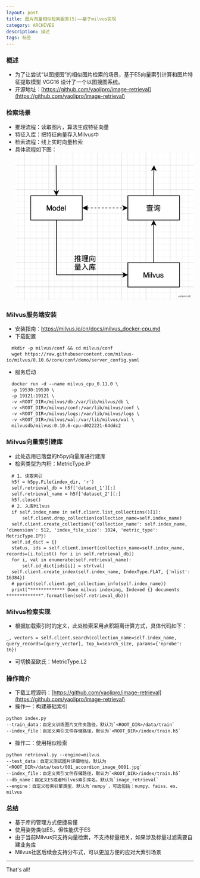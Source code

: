 ```yaml
---
layout: post
title: 图片向量相似检索服务(5)——基于milvus实现
category: ARCHIVES
description: 描述
tags: 标签
---
```


### 概述
* 为了让尝试“以图搜图”的相似图片检索的场景，基于ES向量索引计算和图片特征提取模型 VGG16 设计了一个以图搜图系统。 
* 开源地址：[https://github.com/yaolipro/image-retrieval](https://github.com/yaolipro/image-retrieval)

### 检索场景
* 推理流程：读取图片，算法生成特征向量
* 特征入库：把特征向量存入Milvus中
* 检索流程：线上实时向量检索
* 具体流程如下图：![](../../assets/images/image-vector-retrieval-5-1.jpg)

### Milvus服务端安装
* 安装指南：https://milvus.io/cn/docs/milvus_docker-cpu.md <br>
* 下载配置

```
  mkdir -p milvus/conf && cd milvus/conf
  wget https://raw.githubusercontent.com/milvus-io/milvus/0.10.6/core/conf/demo/server_config.yaml
```

* 服务启动

```
  docker run -d --name milvus_cpu_0.11.0 \
  -p 19530:19530 \
  -p 19121:19121 \
  -v <ROOT_DIR>/milvus/db:/var/lib/milvus/db \
  -v <ROOT_DIR>/milvus/conf:/var/lib/milvus/conf \
  -v <ROOT_DIR>/milvus/logs:/var/lib/milvus/logs \
  -v <ROOT_DIR>/milvus/wal:/var/lib/milvus/wal \
  milvusdb/milvus:0.10.6-cpu-d022221-64ddc2
```

### Milvus向量索引建库
* 此处选用已落盘的h5py向量库进行建库
* 检索类型为内积：MetricType.IP

```
  # 1. 读取索引
  h5f = h5py.File(index_dir, 'r')
  self.retrieval_db = h5f['dataset_1'][:]
  self.retrieval_name = h5f['dataset_2'][:]
  h5f.close()
  # 2. 入库Milvus
  if self.index_name in self.client.list_collections()[1]:
      self.client.drop_collection(collection_name=self.index_name)
  self.client.create_collection({'collection_name': self.index_name, 'dimension': 512, 'index_file_size': 1024, 'metric_type': MetricType.IP})
  self.id_dict = {}
  status, ids = self.client.insert(collection_name=self.index_name, records=[i.tolist() for i in self.retrieval_db])
  for i, val in enumerate(self.retrieval_name):
      self.id_dict[ids[i]] = str(val)
  self.client.create_index(self.index_name, IndexType.FLAT, {'nlist': 16384})
  # pprint(self.client.get_collection_info(self.index_name))
  print("************* Done milvus indexing, Indexed {} documents *************".format(len(self.retrieval_db)))
```

### Milvus检索实现
* 根据加载索引时的定义，此处检索采用点积距离计算方式，具体代码如下：

```
_, vectors = self.client.search(collection_name=self.index_name, query_records=[query_vector], top_k=search_size, params={'nprobe': 16})
```

* 可切换至欧氏：MetricType.L2

### 操作简介
* 下载工程源码：[https://github.com/yaolipro/image-retrieval](https://github.com/yaolipro/image-retrieval)
* 操作一：构建基础索引

```
python index.py
--train_data：自定义训练图片文件夹路径，默认为`<ROOT_DIR>/data/train`
--index_file：自定义索引文件存储路径，默认为`<ROOT_DIR>/index/train.h5`
```

* 操作二：使用相似检索

```
python retrieval.py --engine=milvus
--test_data：自定义测试图片详细地址，默认为`<ROOT_DIR>/data/test/001_accordion_image_0001.jpg`
--index_file：自定义索引文件存储路径，默认为`<ROOT_DIR>/index/train.h5`
--db_name：自定义ES或者Milvus索引库名，默认为`image_retrieval`
--engine：自定义检索引擎类型，默认为`numpy`，可选包括：numpy、faiss、es、milvus
```

### 总结
* 基于库的管理方式便捷易懂
* 使用姿势类似ES，但性能优于ES
* 由于当前Milvus只支持向量检索，不支持标量相关，如果涉及标量过滤需要自建业务库
* Milvus社区后续会支持分布式，可以更加方便的应对大索引场景

---
That's all!

